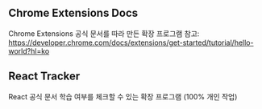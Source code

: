 ## Chrome Extensions Docs

Chrome Extensions 공식 문서를 따라 만든 확장 프로그램
참고: https://developer.chrome.com/docs/extensions/get-started/tutorial/hello-world?hl=ko

## React Tracker

React 공식 문서 학습 여부를 체크할 수 있는 확장 프로그램 (100% 개인 작업)
